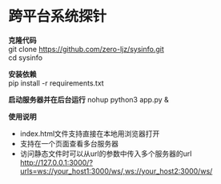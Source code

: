 # 跨平台系统探针

**克隆代码**  
git clone https://github.com/zero-ljz/sysinfo.git  
cd sysinfo

**安装依赖**  
pip install -r requirements.txt

**启动服务器并在后台运行**
nohup python3 app.py &

**使用说明**  
* index.html文件支持直接在本地用浏览器打开  
* 支持在一个页面查看多台服务器
* 访问静态文件时可以从url的参数中传入多个服务器的url  
http://127.0.0.1:3000/?urls=ws://your_host1:3000/ws/,ws://your_host2:3000/ws/